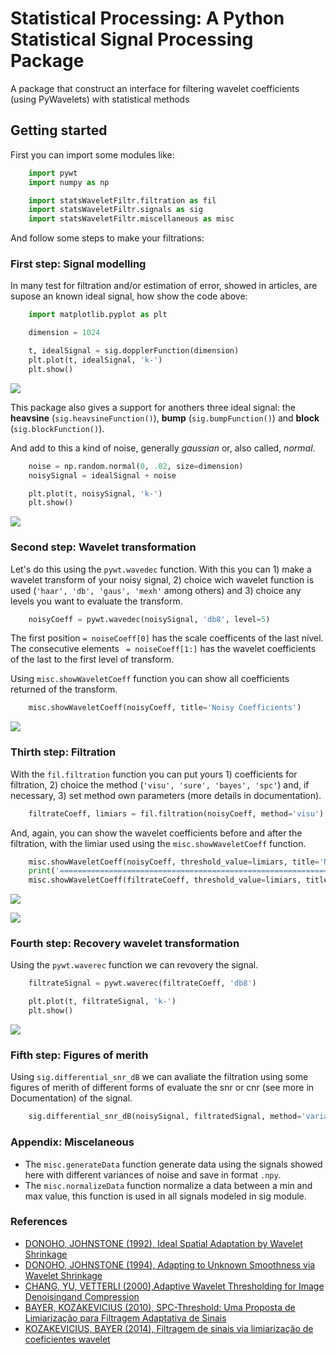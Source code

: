 # Statistical Processing: A Python Statistical Signal Processing Package

A package that construct an interface for filtering wavelet coefficients (using PyWavelets) with statistical methods
## Getting started

First you can import some modules like:
``` python
    import pywt
    import numpy as np

    import statsWaveletFiltr.filtration as fil
    import statsWaveletFiltr.signals as sig
    import statsWaveletFiltr.miscellaneous as misc
```
And follow some steps to make your filtrations:

### First step: Signal modelling

In many test for filtration and/or estimation of error, showed in articles, are supose an known ideal signal, how show the code above:
``` python
    import matplotlib.pyplot as plt

    dimension = 1024

    t, idealSignal = sig.dopplerFunction(dimension)
    plt.plot(t, idealSignal, 'k-')
    plt.show()
```

![](docs/_images/img1.png)

This package also gives a support for anothers three ideal signal: the **heavsine** (``sig.heavsineFunction()``), **bump** (``sig.bumpFunction()``) and **block** (``sig.blockFunction()``).

And add to this a kind of noise, generally *gaussian* or, also called, *normal*.
``` python
    noise = np.random.normal(0, .02, size=dimension)
    noisySignal = idealSignal + noise

    plt.plot(t, noisySignal, 'k-')
    plt.show()
```
![](docs/_images/img2.png)

### Second step: Wavelet transformation

Let's do this using the ``pywt.wavedec`` function. With this you can 1) make a wavelet transform of your noisy signal, 2) choice wich wavelet function is used (``'haar', 'db', 'gaus', 'mexh'`` among others) and 3) choice any levels you want to evaluate the transform.
``` python
    noisyCoeff = pywt.wavedec(noisySignal, 'db8', level=5)
```
The first position ``= noiseCoeff[0]`` has the scale coefficents of the last nível. The consecutive elements `` = noiseCoeff[1:]`` has the wavelet coefficients of the last to the first level of transform.

Using ``misc.showWaveletCoeff`` function you can show all coefficients returned of the transform.

``` python
    misc.showWaveletCoeff(noisyCoeff, title='Noisy Coefficients')
```
![](docs/_images/img3.png)

### Thirth step: Filtration

With the ``fil.filtration`` function you can put yours 1) coefficients for filtration, 2) choice the method (``'visu', 'sure', 'bayes', 'spc'``) and, if necessary, 3) set method own parameters (more details in documentation).
``` python
    filtrateCoeff, limiars = fil.filtration(noisyCoeff, method='visu')
```
And, again, you can show the wavelet coefficients before and after the filtration, with the limiar used using the ``misc.showWaveletCoeff`` function.

``` python
    misc.showWaveletCoeff(noisyCoeff, threshold_value=limiars, title='Noisy Coefficients')
    print('==============================================================')
    misc.showWaveletCoeff(filtrateCoeff, threshold_value=limiars, title='Filtered Coefficients')
```
![](docs/_images/img4.png)

![](docs/_images/img5.png)

### Fourth step: Recovery wavelet transformation

Using the ``pywt.waverec`` function we can revovery the signal.

``` python
    filtrateSignal = pywt.waverec(filtrateCoeff, 'db8')

    plt.plot(t, filtrateSignal, 'k-')
    plt.show()
```
![](docs/_images/img6.png)

### Fifth step: Figures of merith
Using ``sig.differential_snr_dB`` we can avaliate the filtration using some figures of merith of different forms of evaluate the snr or cnr (see more in Documentation) of the signal.
``` python
    sig.differential_snr_dB(noisySignal, filtratedSignal, method='variances', idealSignal=idealSignal)
```
### Appendix: Miscelaneous

* The ``misc.generateData`` function generate data using the signals showed here with different variances of noise and save in format ``.npy``.
* The ``misc.normalizeData`` function normalize a data between a min and max value, this function is used in all signals modeled in sig module.

### References

* [DONOHO, JOHNSTONE (1992), Ideal Spatial Adaptation by Wavelet Shrinkage](http://statweb.stanford.edu/~imj/WEBLIST/1994/isaws.pdf)
* [DONOHO, JOHNSTONE (1994), Adapting to Unknown Smoothness via Wavelet Shrinkage](http://statweb.stanford.edu/~imj/WEBLIST/1995/ausws.pdf)
* [CHANG, YU, VETTERLI (2000),Adaptive Wavelet Thresholding for Image Denoisingand Compression](https://core.ac.uk/download/pdf/147900624.pdf)
* [BAYER, KOZAKEVICIUS (2010), SPC-Threshold: Uma Proposta de Limiarização para Filtragem Adaptativa de Sinais](https://tema.sbmac.org.br/tema/article/download/96/43)
* [KOZAKEVICIUS, BAYER (2014), Filtragem de sinais via limiarização de coeficientes wavelet](http://oaji.net/articles/2017/1602-1487163088.pdf)